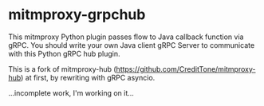 # mitmproxy-grpchub
This mitmproxy Python plugin passes flow to Java callback function via gRPC.
You should write your own Java client gRPC Server to communicate with this Python gRPC hub plugin.

This is a fork of mitmproxy-hub (https://github.com/CreditTone/mitmproxy-hub) at first, by rewriting with gRPC asyncio.

...incomplete work, I'm working on it...